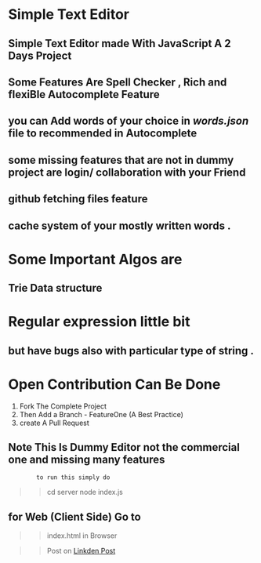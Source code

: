 # Simple Text Editor

## Simple Text Editor made With JavaScript A 2 Days Project 
## Some Features Are Spell Checker , Rich and flexiBle Autocomplete Feature
## you can Add words of your choice in ***words.json*** file to recommended in Autocomplete
## some missing features that are not in dummy project are login/ collaboration with your Friend
## github fetching files feature
## cache system of your mostly written words .



# Some Important Algos are 

## Trie Data structure

# Regular expression little bit 
## but have bugs also with particular type of string .


# Open Contribution Can Be Done 

1. Fork The Complete Project
2. Then Add a Branch - FeatureOne (A Best Practice)
3. create A Pull Request 




## Note This Is Dummy Editor not the commercial one and missing many features 

            to run this simply do 
>> cd server
>> node index.js

## for Web (Client Side) Go to 
>> index.html in Browser

>>Post on 
	    [Linkden Post](https://www.linkedin.com/posts/nitesh-kumar-706879189_javascript-html5-css3-ugcPost-6697789444717715456-iLeW)







